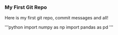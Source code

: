 ### My First Git Repo

Here is my first git repo, commit messages and all!

'''python
import numpy as np
import pandas as pd
'''